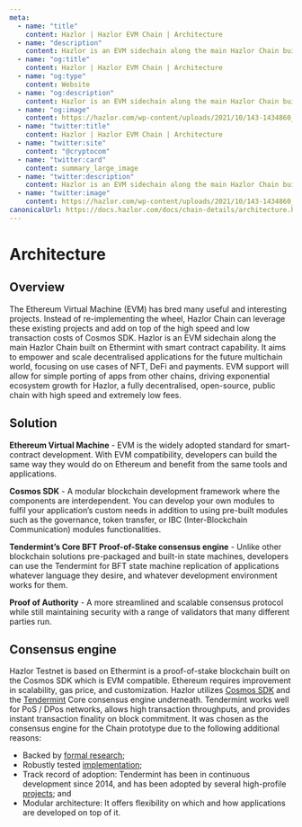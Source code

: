 ```yaml
---
meta:
  - name: "title"
    content: Hazlor | Hazlor EVM Chain | Architecture
  - name: "description"
    content: Hazlor is an EVM sidechain along the main Hazlor Chain built on Ethermint with smart contract capability. It aims to empower and scale decentralised applications for the future multichain world.
  - name: "og:title"
    content: Hazlor | Hazlor EVM Chain | Architecture
  - name: "og:type"
    content: Website
  - name: "og:description"
    content: Hazlor is an EVM sidechain along the main Hazlor Chain built on Ethermint with smart contract capability. It aims to empower and scale decentralised applications for the future multichain world.
  - name: "og:image"
    content: https://hazlor.com/wp-content/uploads/2021/10/143-1434860_black-blue-abstract-wallpaper-24500-wallpaper-wallpaper-dark.jpg
  - name: "twitter:title"
    content: Hazlor | Hazlor EVM Chain | Architecture
  - name: "twitter:site"
    content: "@cryptocom"
  - name: "twitter:card"
    content: summary_large_image
  - name: "twitter:description"
    content: Hazlor is an EVM sidechain along the main Hazlor Chain built on Ethermint with smart contract capability. It aims to empower and scale decentralised applications for the future multichain world.
  - name: "twitter:image"
    content: https://hazlor.com/wp-content/uploads/2021/10/143-1434860_black-blue-abstract-wallpaper-24500-wallpaper-wallpaper-dark.jpg
canonicalUrl: https://docs.hazlor.com/docs/chain-details/architecture.html
---
```


# Architecture

## Overview

The Ethereum Virtual Machine (EVM) has bred many useful and interesting projects. Instead of re-implementing the wheel, Hazlor Chain can leverage these existing projects and add on top of the high speed and low transaction costs of Cosmos SDK. Hazlor is an EVM sidechain along the main Hazlor Chain built on Ethermint with smart contract capability. It aims to empower and scale decentralised applications for the future multichain world, focusing on use cases of NFT, DeFi and payments. EVM support will allow for simple porting of apps from other chains, driving exponential ecosystem growth for Hazlor, a fully decentralised, open-source, public chain with high speed and extremely low fees.

## Solution
 
**Ethereum Virtual Machine** - EVM is the widely adopted standard for smart-contract development. With EVM compatibility, developers can build the same way they would do on Ethereum and benefit from the same tools and applications.
 
**Cosmos SDK** - A modular blockchain development framework where the components are interdependent. You can develop your own modules to fulfil your application’s custom needs in addition to using pre-built modules such as the governance, token transfer, or IBC (Inter-Blockchain Communication) modules functionalities.
 
**Tendermint’s Core BFT Proof-of-Stake consensus engine** - Unlike other blockchain solutions pre-packaged and built-in state machines, developers can use the Tendermint for BFT state machine replication of applications whatever language they desire, and whatever development environment works for them. 
 
**Proof of Authority** - A more streamlined and scalable consensus protocol while still maintaining security with a range of validators that many different parties run.


## Consensus engine

Hazlor Testnet is based on Ethermint is a proof-of-stake blockchain built on the Cosmos SDK which is EVM compatible. Ethereum requires improvement in scalability, gas price, and customization. Hazlor utilizes [Cosmos SDK](https://cosmos.network/sdk) and the [Tendermint](https://tendermint.com/) Core consensus engine underneath. Tendermint works well for PoS / DPos networks, allows high transaction throughputs, and provides instant transaction finality on block commitment. It was chosen as the consensus engine for the Chain prototype due to the following additional reasons:

- Backed by [formal research](https://eprint.iacr.org/2018/574.pdf);
- Robustly tested [implementation](http://jepsen.io/analyses/tendermint-0-10-2);
- Track record of adoption: Tendermint has been in continuous
  development since 2014, and has been adopted by several high-profile
  [projects](https://forum.cosmos.network/t/list-of-projects-in-cosmos-tendermint-ecosystem/243); and
- Modular architecture: It offers flexibility on which and how applications are developed on top of it.
